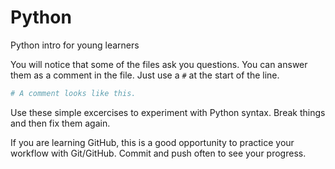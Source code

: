 Python
======

Python intro for young learners

You will notice that some of the files ask you questions.  You can answer them as a comment in the file.  Just use a `#` at the start of the line.

```Python
# A comment looks like this.
```

Use these simple excercises to experiment with Python syntax.  Break things and then fix them again.

If you are learning GitHub, this is a good opportunity to practice your workflow with Git/GitHub.  Commit and push often to see your progress.
